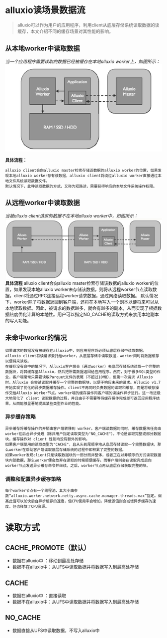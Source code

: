 # alluxio读场景数据流
> alluxio可以作为用户的应用程序，利用client从底层存储系统读取数据的读缓存，本文介绍不同的缓存场景对其性能的影响。

## 从本地worker中读取数据
*当一个应用程序需要读取的数据已经被缓存在本地alluxio worker上，如图所示：*
![example](picture/10.png)

**具体流程：**

    alluxio client会向alluxio master检索存储该数据的alluxio worker的位置，如果发现本地alluxio worker存有该数据，alluxio client将绕过alluxio worker直接通过本地文件系统读取数据文件。
    默认情况下，此种读取数据的方式，又称为短路读，需要获得响应的本地文件系统操作权限。
## 从远程worker中读取数据
*当被alluxio client请求的数据不在本地alluxio worker中，如图所示：*
![example](picture/11.png)
**具体流程**
    alluxio client会向alluxio master检索存储该数据的alluxio worker的位置，如果发现本地alluxio worker未存储该数据，则将从远程worker节点读取数据，client将通过RPC连接远程worker请求数据，通过网络读取数据。
    默认情况下，worker除了将数据返回到客户端，还将在本地写入一个副本以便将来可以从本地读取数据。因此，被请求的数据越多，就会有越多的副本，从而实现了根据数据热度优化计算的本地性。用户可以指定NO_CACHE的读取方式来禁用本地副本的写入功能。
## 未命中worker的情况
    如果请求的数据没有被缓存在alluxio中，则应用程序将必须从底层存储中读取数据。alluxio client将读请求委托给worker，从底层存储中读取数据，worker同时将数据缓存以便将来读取。
    在缓存没有命中的情况下，Alluxio客户端会（通过worker）去底层存储系统读取一个完整的数据块，将其缓存至Alluxio，然后把所需数据返回给应用程序。然而，对于很多SQL类型的作业，客户端常常只需要读取Parquet文件的表尾（不超过10MB），但第一次请求 Alluxio 时，Alluxio 会尝试读取并缓存一个完整的数据块，以便于响应未来的请求。Alluxio v1.7开始实现了优化的异步数据缓存操作。client不再同时负责数据的读取和缓存，而是将缓存操作交给Alluxio Worker节点。worker端的缓存操作同客户端的读操作异步进行。这一改进极大地简化了 client 读取数据的过程，并且由于不需要等待缓存操作完成即可返回应用程序结果，从而能够显著地提高某些类型作业的性能。
### 异步缓存策略
    异步缓存将缓存操作的开销由客户端转移到 worker。客户端读数据的同时，缓存数据块任务由worker在后台异步处理（除非用户指定读取类型为"NO_CACHE"）。不论是读取完整或部分数据块，缓存操作对 client 性能均没有额外的影响。
    如果客户端使用的读取类型为"CACHE"，且从头到尾顺序地从底层存储读取一个完整数据块，那么worker在帮助客户端读取底层存储系统的过程中即积累了完整的数据。
    如果worker发现client只是读取数据块的一部分而非整体，或者正在以非顺序的方式读取数据块内部数据，那么worker便会放弃在读取的时候顺便缓存。而客户端则会在读取完成后向worker节点发送异步缓存命令并继续。之后，worker节点再从底层存储获取完整的块。
### 调整和配置异步缓存策略
    每个worker节点有一个线程池，其大小由参数“alluxio.worker.network.netty.async.cache.manager.threads.max”指定。调高此值可以加快后台异步缓存的速度，但CPU使用率会增加。降低该值则会减慢异步缓存的速度，但也释放了CPU资源。

# 读取方式
## CACHE_PROMOTE（默认）
* 数据在alluxio中 ：移动到最高处存储
* 数据不在alluxio中：从UFS中读取数据并将数据写入到最高处存储
## CACHE
* 数据在alluxio中 ：直接读取
* 数据不在alluxio中：从UFS中读取数据并将数据写入到最高处存储
## NO_CACHE
* 数据直接从UFS中读取数据，不写入alluxio中


